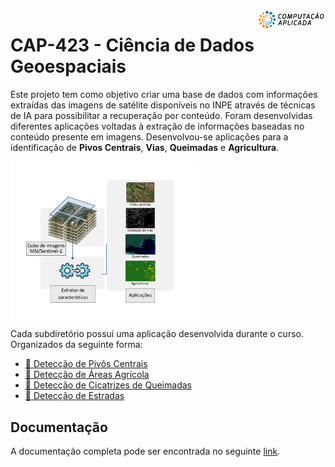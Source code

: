 <img src="docs-site/images/cap.png" alt="CAP icon" align="right" height="30"/>

# CAP-423 - Ciência de Dados Geoespaciais

Este projeto tem como objetivo criar uma base de dados com informações extraídas das imagens de satélite disponíveis no INPE através de técnicas de IA para possibilitar a recuperação por conteúdo. 
Foram desenvolvidas diferentes aplicações voltadas à extração de informações baseadas no conteúdo presente em imagens. 
Desenvolvou-se aplicações para a identificação de **Pivos Centrais**, **Vias**, **Queimadas** e **Agricultura**. 

<img src="docs-site/images/metodologia.png" alt="Metodologia (source: authors)" align="center" width="60%" height="60%"/>

</p>

Cada subdiretório possui uma aplicação desenvolvida durante o curso. Organizados da seguinte forma:

-   [:file_folder: Detecção de Pivôs Centrais](.)
-   [:file_folder: Detecção de Áreas Agrícola](croplands-classification)
-   [:file_folder: Detecção de Cicatrizes de Queimadas](.)
-   [:file_folder: Detecção de Estradas](.)

## Documentação

A documentação completa pode ser encontrada no seguinte [link](https://cap-423.netlify.app/).

